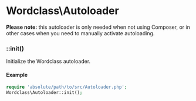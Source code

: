 # Wordclass\Autoloader
**Please note:** this autoloader is only needed when not using Composer, or in other cases when you need to manually activate autoloading.

### ::init()
Initialize the Wordclass autoloader.

#### Example
```php
require 'absolute/path/to/src/Autoloader.php';
Wordclass\Autoloader::init();
```
